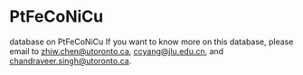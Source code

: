 # PtFeCoNiCu
database on PtFeCoNiCu
If you want to know more on this database, please email to zhiw.chen@utoronto.ca, ccyang@jlu.edu.cn, and chandraveer.singh@utoronto.ca.
